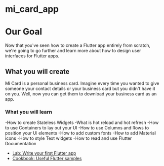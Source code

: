 # mi_card_app
# Our Goal

Now that you've seen how to create a Flutter app entirely from scratch, we're going to go further and learn more about how to design user interfaces for Flutter apps.

## What you will create

Mi Card is a personal business card. Imagine every time you wanted to give someone your contact details or your business card but you didn't have it on you. Well, now you can get them to download your business card as an app.

### What you will learn
-How to create Stateless Widgets
-What is hot reload and hot refresh
-How to use Containers to lay out your UI
-How to use Columns and Rows to position your UI elements
-How to add custom fonts
-How to add Material icons
-How to style Text widgets
-How to read and use Flutter Documentation

- [Lab: Write your first Flutter app](https://docs.flutter.dev/get-started/codelab)
- [Cookbook: Useful Flutter samples](https://docs.flutter.dev/cookbook)


